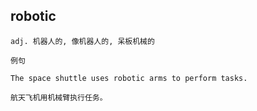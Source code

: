 ## robotic
```
adj. 机器人的, 像机器人的, 呆板机械的

例句

The space shuttle uses robotic arms to perform tasks.

航天飞机用机械臂执行任务。
```